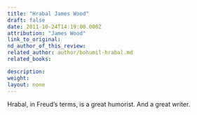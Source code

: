 ```yaml
---
title: "Hrabal James Wood"
draft: false
date: 2011-10-24T14:19:00.000Z
attribution: "James Wood"
link_to_original:
nd_author_of_this_review:
related_author: author/bohumil-hrabal.md
related_books:

description:
weight:
layout: none
---
```

Hrabal, in Freud’s terms, is a great humorist. And a great writer.

